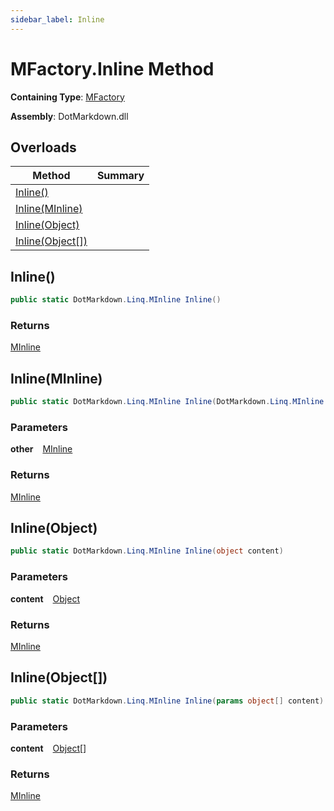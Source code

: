 ```yaml
---
sidebar_label: Inline
---
```


# MFactory\.Inline Method

**Containing Type**: [MFactory](../index.md)

**Assembly**: DotMarkdown\.dll

## Overloads

| Method | Summary |
| ------ | ------- |
| [Inline()](#1480845763) | |
| [Inline(MInline)](#1827862098) | |
| [Inline(Object)](#1552204740) | |
| [Inline(Object\[\])](#1081218632) | |

<a id="1480845763"></a>

## Inline\(\) 

```csharp
public static DotMarkdown.Linq.MInline Inline()
```

### Returns

[MInline](../../MInline/index.md)

<a id="1827862098"></a>

## Inline\(MInline\) 

```csharp
public static DotMarkdown.Linq.MInline Inline(DotMarkdown.Linq.MInline other)
```

### Parameters

**other** &ensp; [MInline](../../MInline/index.md)

### Returns

[MInline](../../MInline/index.md)

<a id="1552204740"></a>

## Inline\(Object\) 

```csharp
public static DotMarkdown.Linq.MInline Inline(object content)
```

### Parameters

**content** &ensp; [Object](https://docs.microsoft.com/en-us/dotnet/api/system.object)

### Returns

[MInline](../../MInline/index.md)

<a id="1081218632"></a>

## Inline\(Object\[\]\) 

```csharp
public static DotMarkdown.Linq.MInline Inline(params object[] content)
```

### Parameters

**content** &ensp; [Object](https://docs.microsoft.com/en-us/dotnet/api/system.object)\[\]

### Returns

[MInline](../../MInline/index.md)


